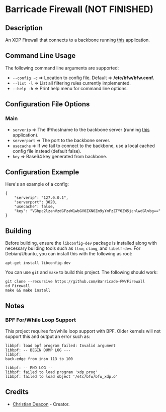 # Barricade Firewall (NOT FINISHED)
## Description
An XDP Firewall that connects to a backbone running [this](https://github.com/Barricade-FW/Web-Server) application.

## Command Line Usage
The following command line arguments are supported:

* `--config -c` => Location to config file. Default => **/etc/bfw/bfw.conf**.
* `--list -l` => List all filtering rules currently implemented.
* `--help -h` => Print help menu for command line options.

## Configuration File Options
### Main
* `serverip` => The IP/hostname to the backbone server (running [this](https://github.com/Barricade-FW/Web-Server) application).
* `serverport` => The port to the backbone server.
* `usecache` => If we fail to connect to the backbone, use a local cached config file instead (default false).
* `key` => Base64 key generated from backbone.

## Configuration Example
Here's an example of a config:

```
{
    "serverip": "127.0.0.1",
    "serverport": 3020,
    "usecache": false,
    "key": "VGhpc2lzanVzdGFzaW1wbGV0ZXN0Zm9yYmFzZTY0ZW5jcnlwdGlvbg=="
}
```

## Building
Before building, ensure the `libconfig-dev` package is installed along with necessary building tools such as `llvm`, `clang`, and `libelf-dev`. For Debian/Ubuntu, you can install this with the following as root:

```
apt-get install libconfig-dev
```

You can use `git` and `make` to build this project. The following should work:

```
git clone --recursive https://github.com/Barricade-FW/Firewall
cd Firewall
make && make install
```

## Notes
### BPF For/While Loop Support
This project requires for/while loop support with BPF. Older kernels will not support this and output an error such as:

```
libbpf: load bpf program failed: Invalid argument
libbpf: -- BEGIN DUMP LOG ---
libbpf:
back-edge from insn 113 to 100

libbpf: -- END LOG --
libbpf: failed to load program 'xdp_prog'
libbpf: failed to load object '/etc/bfw/bfw_xdp.o'
```

## Credits
* [Christian Deacon](https://www.linkedin.com/in/christian-deacon-902042186/) - Creator.